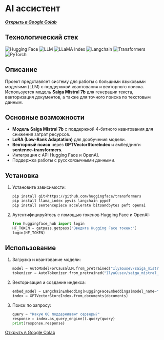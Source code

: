 # AI ассистент
[***Открыть в Google Colab***](https://colab.research.google.com/drive/1iTkRUYHUXelvHr4S6Utx6B8S7xt0xYFz)
## Технологический стек

![Hugging Face](https://img.shields.io/badge/-Hugging%20Face-FFD700?logo=huggingface&logoColor=black&style=for-the-badge)
![LLM](https://img.shields.io/badge/-LLMs-ff8800?style=for-the-badge)
![LLaMA Index](https://img.shields.io/badge/-LLaMA%20Index-4b0082?style=for-the-badge)
![Langchain](https://img.shields.io/badge/-Langchain-00FF00?style=for-the-badge)
![Transformers](https://img.shields.io/badge/-Transformers-FF4500?logo=transformers&logoColor=white&style=for-the-badge)
![PyTorch](https://img.shields.io/badge/-PyTorch-EE4C2C?logo=pytorch&logoColor=white&style=for-the-badge)

## Описание
Проект представляет систему для работы с большими языковыми моделями (LLM) с поддержкой квантования и векторного поиска. Используется модель **Saiga Mistral 7b** для генерации текста, векторизация документов, а также для точного поиска по текстовым данным.

## Основные возможности
- **Модель Saiga Mistral 7b** с поддержкой 4-битного квантования для снижения затрат ресурсов.
- **LoRA (Low-Rank Adaptation)** для дообучения модели.
- **Векторный поиск** через **GPTVectorStoreIndex** и эмбеддинги **sentence-transformers**.
- Интеграция с API Hugging Face и OpenAI.
- Поддержка работы с русскоязычными данными.

## Установка
1. Установите зависимости:
    ```bash
    pip install git+https://github.com/huggingface/transformers
    pip install llama_index pyvis langchain pypdf
    pip install sentencepiece accelerate bitsandbytes peft openai
    ```
2. Аутентифицируйтесь с помощью токенов Hugging Face и OpenAI:
    ```python
    from huggingface_hub import login
    HF_TOKEN = getpass.getpass("Введите Hugging Face токен:")
    login(HF_TOKEN)
    ```

## Использование
1. Загрузка и квантование модели:
    ```python
    model = AutoModelForCausalLM.from_pretrained("IlyaGusev/saiga_mistral_7b", quantization_config=quantization_config)
    tokenizer = AutoTokenizer.from_pretrained("IlyaGusev/saiga_mistral_7b")
    ```
2. Векторизация и создание индекса:
    ```python
    embed_model = LangchainEmbedding(HuggingFaceEmbeddings(model_name="sentence-transformers/paraphrase-multilingual-MiniLM-L12-v2"))
    index = GPTVectorStoreIndex.from_documents(documents)
    ```

3. Поиск по запросу:
    ```python
    query = "Какую ОС поддерживают серверы?"
    response = index.as_query_engine().query(query)
    print(response.response)
    ```
[Открыть в Google Colab](https://colab.research.google.com/drive/1iTkRUYHUXelvHr4S6Utx6B8S7xt0xYFz?usp=sharing)

